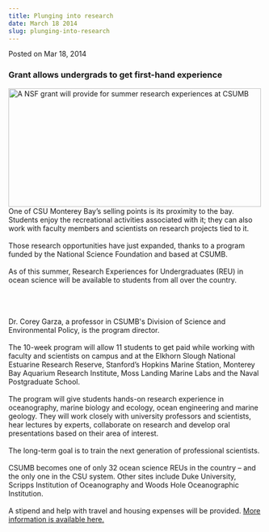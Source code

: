 ```yaml
---
title: Plunging into research
date: March 18 2014
slug: plunging-into-research
---
```


  



<span class="date">Posted on Mar 18, 2014    </span>
<h3>Grant allows undergrads to get first-hand experience</h3>
<p><img alt="A NSF grant will provide for summer research experiences at CSUMB" src="https://news.csumb.edu/sites/default/files/65/attachments/news/images/reu_story_for_web_0.jpg" style="float:left; width:500px; height:234px">One of CSU Monterey
Bay&#x2019;s selling points is its proximity to the bay. Students enjoy
the recreational activities associated with it; they can also work
with faculty members and scientists on research projects tied to
it.<br>
<br>
Those research opportunities have just expanded, thanks to a
program funded by the National Science Foundation and based at
CSUMB.<br>
<br>
As of this summer, Research Experiences for Undergraduates (REU) in
ocean science will be available to students from all over the
country.&#xA0;</br></br></br></br></img></p>
<p>Dr. Corey Garza, a professor in CSUMB&apos;s Division of Science and
Environmental Policy, is the program director.&#xA0;<br>
<br>
The 10-week program will allow 11 students to get paid while
working with faculty and scientists on campus and at the Elkhorn
Slough National Estuarine Research Reserve, Stanford&#x2019;s Hopkins
Marine Station, Monterey Bay Aquarium Research Institute, Moss
Landing Marine Labs and the Naval Postgraduate School.<br>
<br>
The program will give students hands-on research experience in
oceanography, marine biology and ecology, ocean engineering and
marine geology. They will work closely with university professors
and scientists, hear lectures by experts, collaborate on research
and develop oral presentations based on their area of
interest.<br>
<br>
The long-term goal is to train the next generation of professional
scientists.<br>
<br>
CSUMB becomes one of only 32 ocean science REUs in the country &#x2013;
and the only one in the CSU system. Other sites include Duke
University, Scripps Institution of Oceanography and Woods Hole
Oceanographic Institution.<br>
<br>
A stipend and help with travel and housing expenses will be
provided. <a href="https://reu.csumb.edu" rel="nofollow">More
information is available here.</a></br></br></br></br></br></br></br></br></br></br></p>
<p>&#xA0;</p>
<p><br>
<br>
&#xA0;</br></br></p>





 

